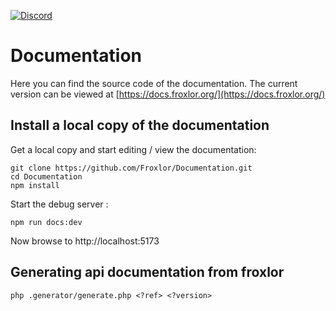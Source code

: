 [![Discord](https://badgen.net/badge/icon/discord?icon=discord&label)](https://discord.froxlor.org)

# Documentation

Here you can find the source code of the documentation. The current version can be viewed
at [https://docs.froxlor.org/](https://docs.froxlor.org/)

## Install a local copy of the documentation

Get a local copy and start editing / view the documentation:

```shell
git clone https://github.com/Froxlor/Documentation.git
cd Documentation
npm install
```

Start the debug server :

```shell
npm run docs:dev
```

Now browse to http://localhost:5173

## Generating api documentation from froxlor

```shell
php .generator/generate.php <?ref> <?version>
```